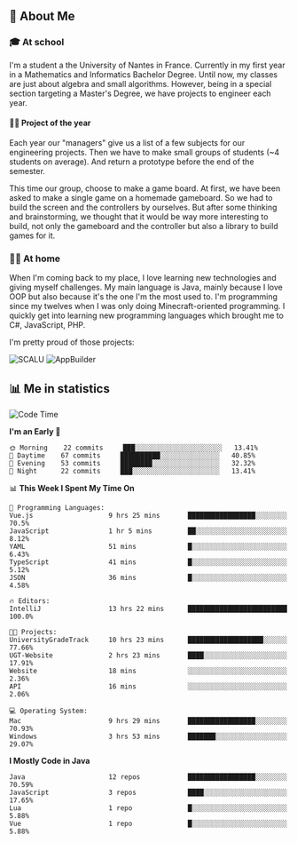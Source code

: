## 👀 About Me

### 🎓 At school

I'm a student a the University of Nantes in France. Currently in my first year in a Mathematics and Informatics Bachelor Degree. Until now, my classes are just about algebra and small algorithms. However, being in a special section targeting a Master's Degree, we have projects to engineer each year. 

#### 🔧🔬 Project of the year

Each year our "managers" give us a list of a few subjects for our engineering projects. Then we have to make small groups of students (~4 students on average). And return a prototype before the end of the semester.

This time our group, choose to make a game board. At first, we have been asked to make a single game on a homemade gameboard. So we had to build the screen and the controllers by ourselves. 
But after some thinking and brainstorming, we thought that it would be way more interesting to build, not only the gameboard and the controller but also a library to build games for it.

### 👨‍💻 At home

When I'm coming back to my place, I love learning new technologies and giving myself challenges. My main language is Java, mainly because I love OOP but also because it's the one I'm the most used to. I'm programming since my twelves when I was only doing Minecraft-oriented programming.  I quickly get into learning new programming languages which brought me to C#, JavaScript, PHP. 

I'm pretty proud of those projects:

![SCALU](https://github-readme-stats.vercel.app/api/pin?username=renardfute&repo=SCALU)
![AppBuilder](https://github-readme-stats.vercel.app/api/pin?username=pulsedev2&repo=AppBuilder)

## 📊 Me in statistics
<!--START_SECTION:waka-->
![Code Time](http://img.shields.io/badge/Code%20Time-28%20hrs%2051%20mins-blue)

**I'm an Early 🐤** 

```text
🌞 Morning    22 commits     ███░░░░░░░░░░░░░░░░░░░░░░   13.41% 
🌆 Daytime    67 commits     ██████████░░░░░░░░░░░░░░░   40.85% 
🌃 Evening    53 commits     ████████░░░░░░░░░░░░░░░░░   32.32% 
🌙 Night      22 commits     ███░░░░░░░░░░░░░░░░░░░░░░   13.41%

```


📊 **This Week I Spent My Time On** 

```text
💬 Programming Languages: 
Vue.js                   9 hrs 25 mins       █████████████████░░░░░░░░   70.5% 
JavaScript               1 hr 5 mins         ██░░░░░░░░░░░░░░░░░░░░░░░   8.12% 
YAML                     51 mins             █░░░░░░░░░░░░░░░░░░░░░░░░   6.43% 
TypeScript               41 mins             █░░░░░░░░░░░░░░░░░░░░░░░░   5.12% 
JSON                     36 mins             █░░░░░░░░░░░░░░░░░░░░░░░░   4.58%

🔥 Editors: 
IntelliJ                 13 hrs 22 mins      █████████████████████████   100.0%

🐱‍💻 Projects: 
UniversityGradeTrack     10 hrs 23 mins      ███████████████████░░░░░░   77.66% 
UGT-Website              2 hrs 23 mins       ████░░░░░░░░░░░░░░░░░░░░░   17.91% 
Website                  18 mins             ░░░░░░░░░░░░░░░░░░░░░░░░░   2.36% 
API                      16 mins             ░░░░░░░░░░░░░░░░░░░░░░░░░   2.06%

💻 Operating System: 
Mac                      9 hrs 29 mins       █████████████████░░░░░░░░   70.93% 
Windows                  3 hrs 53 mins       ███████░░░░░░░░░░░░░░░░░░   29.07%

```

**I Mostly Code in Java** 

```text
Java                     12 repos            █████████████████░░░░░░░░   70.59% 
JavaScript               3 repos             ████░░░░░░░░░░░░░░░░░░░░░   17.65% 
Lua                      1 repo              █░░░░░░░░░░░░░░░░░░░░░░░░   5.88% 
Vue                      1 repo              █░░░░░░░░░░░░░░░░░░░░░░░░   5.88%

```



<!--END_SECTION:waka-->
